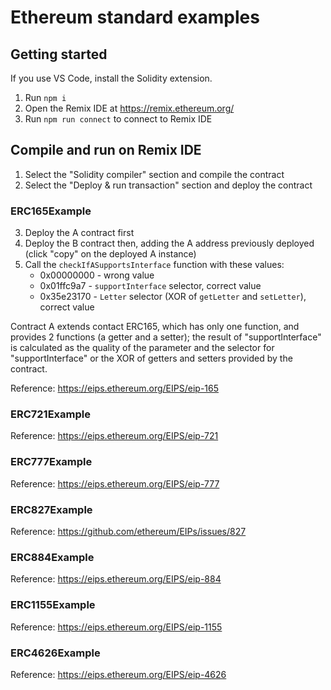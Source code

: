 # Ethereum standard examples

## Getting started
If you use VS Code, install the Solidity extension.
1. Run `npm i`
2. Open the Remix IDE at https://remix.ethereum.org/
3. Run `npm run connect` to connect to Remix IDE

## Compile and run on Remix IDE
1. Select the "Solidity compiler" section and compile the contract
2. Select the "Deploy & run transaction" section and deploy the contract

### ERC165Example
3. Deploy the A contract first
4. Deploy the B contract then, adding the A address previously deployed (click "copy" on the deployed A instance)
5. Call the `checkIfASupportsInterface` function with these values:
    - 0x00000000 - wrong value
    - 0x01ffc9a7 - `supportInterface` selector, correct value
    - 0x35e23170 - `Letter` selector (XOR of `getLetter` and `setLetter`), correct value

Contract A extends contact ERC165, which has only one function, and provides 2 functions (a getter and a setter); the result of "supportInterface" is calculated as the quality of the parameter and the selector for "supportInterface" or the XOR of getters and setters provided by the contract.

Reference: https://eips.ethereum.org/EIPS/eip-165

### ERC721Example
Reference: https://eips.ethereum.org/EIPS/eip-721
### ERC777Example
Reference: https://eips.ethereum.org/EIPS/eip-777
### ERC827Example
Reference: https://github.com/ethereum/EIPs/issues/827
### ERC884Example
Reference: https://eips.ethereum.org/EIPS/eip-884
### ERC1155Example
Reference: https://eips.ethereum.org/EIPS/eip-1155
### ERC4626Example
Reference: https://eips.ethereum.org/EIPS/eip-4626
